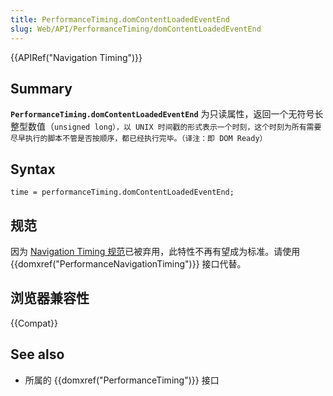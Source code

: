 ```yaml
---
title: PerformanceTiming.domContentLoadedEventEnd
slug: Web/API/PerformanceTiming/domContentLoadedEventEnd
---
```


{{APIRef("Navigation Timing")}}

## Summary

**`PerformanceTiming.domContentLoadedEventEnd`** 为只读属性，返回一个无符号长整型数值（`unsigned long），以 UNIX 时间戳的形式表示一个时刻，这个时刻为所有需要尽早执行的脚本不管是否按顺序，都已经执行完毕。（译注：即 DOM Ready）`

## Syntax

```plain
time = performanceTiming.domContentLoadedEventEnd;
```

## 规范

因为 [Navigation Timing 规范](https://w3c.github.io/navigation-timing/#obsolete)已被弃用，此特性不再有望成为标准。请使用 {{domxref("PerformanceNavigationTiming")}} 接口代替。

## 浏览器兼容性

{{Compat}}

## See also

- 所属的 {{domxref("PerformanceTiming")}} 接口
